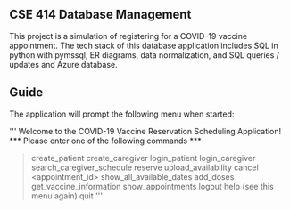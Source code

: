 ## CSE 414 Database Management
This project is a simulation of registering for a COVID-19 vaccine appointment. The tech stack of this database application includes SQL in python with pymssql, ER diagrams, data normalization, and SQL queries / updates and Azure database.


## Guide
The application will prompt the following menu when started:

'''
  Welcome to the COVID-19 Vaccine Reservation Scheduling Application!
   *** Please enter one of the following commands ***
  > create_patient <username> <password>
  > create_caregiver <username> <password>
  > login_patient <username> <password>
  > login_caregiver <username> <password>
  > search_caregiver_schedule <date>
  > reserve <date> <vaccine>
  > upload_availability <date>
  > cancel <appointment_id>
  > show_all_available_dates
  > add_doses <vaccine> <number>
  > get_vaccine_information
  > show_appointments
  > logout
  > help (see this menu again)
  > quit
'''
